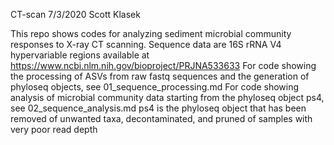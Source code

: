 CT-scan
7/3/2020
Scott Klasek

This repo shows codes for analyzing sediment microbial community responses to X-ray CT scanning.
Sequence data are 16S rRNA V4 hypervariable regions available at https://www.ncbi.nlm.nih.gov/bioproject/PRJNA533633
For code showing the processing of ASVs from raw fastq sequences and the generation of phyloseq objects, see 01_sequence_processing.md
For code showing analysis of microbial community data starting from the phyloseq object ps4, see 02_sequence_analysis.md
ps4 is the phyloseq object that has been removed of unwanted taxa, decontaminated, and pruned of samples with very poor read depth
